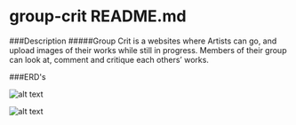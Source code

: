 # group-crit README.md

###Description
#####Group Crit is a websites where Artists can go, and upload images of their works while still in progress.  Members of their group can look at, comment and critique each others’ works.

###ERD's

![alt text](wireframes/group-crit-ERD.png)

![alt text](wireframes/group-crit-home.png)
